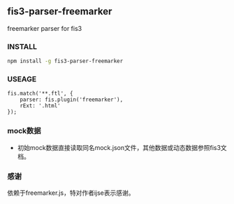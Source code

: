 ## fis3-parser-freemarker

freemarker parser for fis3


### INSTALL

```bash
npm install -g fis3-parser-freemarker
```

### USEAGE


```
fis.match('**.ftl', {
	parser: fis.plugin('freemarker'),
	rExt: '.html'
});
```



### mock数据

* 初始mock数据直接读取同名mock.json文件，其他数据或动态数据参照fis3文档。


### 感谢

依赖于freemarker.js，特对作者ijse表示感谢。